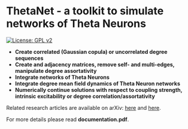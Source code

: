 # ThetaNet - a toolkit to simulate networks of Theta Neurons
[![License: GPL v2](https://img.shields.io/badge/License-GPLv2-blue.svg)](https://www.gnu.org/licenses/gpl-2.0.html)
* __Create correlated (Gaussian copula) or uncorrelated degree sequences__
* __Create and adjacency matrices, remove self- and multi-edges, manipulate degree assortativity__
* __Integrate networks of Theta Neurons__
* __Integrate degree mean field dynamics of Theta Neuron networks__
* __Numerically continue solutions with respect to coupling strength, intrinsic excitability or degree correlation/assortativity__


 Related research articles are available on arXiv: [here](https://arxiv.org/abs/2004.00240) and [here](https://arxiv.org/abs/2004.00206).


For more details please read __documentation.pdf__.